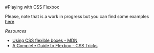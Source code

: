 #Playing with CSS Flexbox

Please, note that is a work in progress but you can find some examples [here](http://flexbox.juanmaruiz.com).

*Resources*

* [Using CSS flexible boxes - MDN](https://developer.mozilla.org/en-US/docs/Web/CSS/CSS_Flexible_Box_Layout/Using_CSS_flexible_boxes)
* [A Complete Guide to Flexbox - CSS Tricks](https://css-tricks.com/snippets/css/a-guide-to-flexbox/)